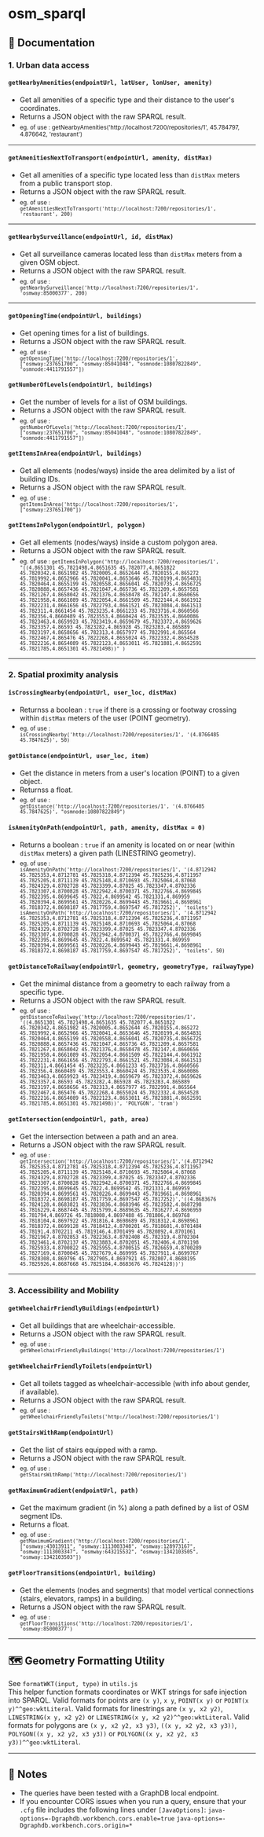 # osm_sparql

## 📖 Documentation

### 1. Urban data access

#### `getNearbyAmenities(endpointUrl, latUser, lonUser, amenity)`

- Get all amenities of a specific type and their distance to the user's coordinates.
- Returns a JSON object with the raw SPARQL result.
- <sub> eg. of use : getNearbyAmenities('http://localhost:7200/repositories/1', 45.784797, 4.876642, 'restaurant') </code></sub>
---

#### `getAmenitiesNextToTransport(endpointUrl, amenity, distMax)`

- Get all amenities of a specific type located less than `distMax` meters from a public transport stop.
- Returns a JSON object with the raw SPARQL result.
- <sub> eg. of use :  <code> getAmenitiesNextToTransport('http://localhost:7200/repositories/1', 'restaurant', 200) </code></sub>

---

#### `getNearbySurveillance(endpointUrl, id, distMax)`

- Get all surveillance cameras located less than `distMax` meters from a given OSM object.
- Returns a JSON object with the raw SPARQL result.
- <sub> eg. of use : <code> getNearbySurveillance('http://localhost:7200/repositories/1', 'osmway:85000377', 200) </code></sub>

---

#### `getOpeningTime(endpointUrl, buildings)`

- Get opening times for a list of buildings.
- Returns a JSON object with the raw SPARQL result.
- <sub> eg. of use : <code> getOpeningTime('http://localhost:7200/repositories/1', ["osmway:237651700", "osmway:85041048", "osmnode:10807822849", "osmnode:4411791557"]) </code></sub>

#### `getNumberOfLevels(endpointUrl, buildings)`

- Get the number of levels for a list of OSM buildings.
- Returns a JSON object with the raw SPARQL result.
- <sub> eg. of use : <code> getNumberOfLevels('http://localhost:7200/repositories/1', ["osmway:237651700", "osmway:85041048", "osmnode:10807822849", "osmnode:4411791557"]) </code></sub>

#### `getItemsInArea(endpointUrl, buildings)`

- Get all elements (nodes/ways) inside the area delimited by a list of building IDs.
- Returns a JSON object with the raw SPARQL result.
- <sub> eg. of use : <code> getItemsInArea('http://localhost:7200/repositories/1', ["osmway:237651700"]) </code></sub>

#### `getItemsInPolygon(endpointUrl, polygon)`

- Get all elements (nodes/ways) inside a custom polygon area.
- Returns a JSON object with the raw SPARQL result.
- <sub>eg. of use : <code>getItemsInPolygon('http://localhost:7200/repositories/1', "((4.8651301 45.7821498,4.8651635 45.782077,4.8651822 45.7820342,4.8651982 45.7820005,4.8652644 45.7820155,4.865272 45.7819992,4.8652966 45.7820041,4.8653646 45.7820199,4.8654831 45.7820464,4.8655199 45.7820558,4.8656041 45.7820735,4.8656725 45.7820888,4.8657436 45.7821047,4.865736 45.7821209,4.8657581 45.7821267,4.8658042 45.7821376,4.8658478 45.782147,4.8660656 45.7821958,4.8661089 45.7822054,4.8661509 45.7822144,4.8661912 45.7822231,4.8661656 45.7822793,4.8661521 45.7823084,4.8661513 45.782311,4.8661454 45.7823235,4.8661233 45.7823716,4.8660566 45.782356,4.8660489 45.7823553,4.8660424 45.7823535,4.8660086 45.7823463,4.8659923 45.7823419,4.8659679 45.7823372,4.8659626 45.7823357,4.86593 45.7823282,4.865928 45.7823283,4.865889 45.7823197,4.8658656 45.782313,4.8657977 45.7822991,4.865564 45.7822467,4.865476 45.7822268,4.8655024 45.7822332,4.8654528 45.7822216,4.8654089 45.7822123,4.8653011 45.7821881,4.8652591 45.7821785,4.8651301 45.7821498))" )</code></sub>

---

### 2. Spatial proximity analysis

#### `isCrossingNearby(endpointUrl, user_loc, distMax)`

- Returnss a boolean : `true` if there is a crossing or footway crossing within `distMax` meters of the user (POINT geometry).
- <sub> eg. of use : <code> isCrossingNearby('http://localhost:7200/repositories/1', '(4.8766485 45.7847625)', 50) </code></sub>

#### `getDistance(endpointUrl, user_loc, item)`

- Get the distance in meters from a user's location (POINT) to a given object.
- Returnss a float.
- <sub> eg. of use : <code> getDistance('http://localhost:7200/repositories/1', '(4.8766485 45.7847625)', "osmnode:10807822849") </code></sub>

#### `isAmenityOnPath(endpointUrl, path, amenity, distMax = 0)`

- Returns a boolean :  `true` if an amenity is located on or near (within `distMax` meters) a given path (LINESTRING geometry).
- <sub> eg. of use : <code> isAmenityOnPath('http://localhost:7200/repositories/1', '(4.8712942 45.7825353,4.8712781 45.7825318,4.8712394 45.7825236,4.8711957 45.7825205,4.8711139 45.7825148,4.8710693 45.7825064,4.87068 45.7824329,4.8702728 45.7823399,4.87025 45.7823347,4.8702336 45.7823307,4.8700828 45.7822942,4.8700371 45.7822766,4.8699845 45.7822395,4.8699645 45.7822,4.8699542 45.7821331,4.869959 45.7820394,4.8699561 45.7820226,4.8699443 45.7819661,4.8698961 45.7818372,4.8698187 45.7817759,4.8697547 45.7817252)', 'toilets')
               isAmenityOnPath('http://localhost:7200/repositories/1', '(4.8712942 45.7825353,4.8712781 45.7825318,4.8712394 45.7825236,4.8711957 45.7825205,4.8711139 45.7825148,4.8710693 45.7825064,4.87068 45.7824329,4.8702728 45.7823399,4.87025 45.7823347,4.8702336 45.7823307,4.8700828 45.7822942,4.8700371 45.7822766,4.8699845 45.7822395,4.8699645 45.7822,4.8699542 45.7821331,4.869959 45.7820394,4.8699561 45.7820226,4.8699443 45.7819661,4.8698961 45.7818372,4.8698187 45.7817759,4.8697547 45.7817252)', 'toilets', 50) </code></sub>

#### `getDistanceToRailway(endpointUrl, geometry, geometryType, railwayType)`

- Get the minimal distance from a geometry to each railway from a specific type.
- Returns a JSON object with the raw SPARQL result. 
- <sub> eg. of use : <code> getDistanceToRailway('http://localhost:7200/repositories/1', '((4.8651301 45.7821498,4.8651635 45.782077,4.8651822 45.7820342,4.8651982 45.7820005,4.8652644 45.7820155,4.865272 45.7819992,4.8652966 45.7820041,4.8653646 45.7820199,4.8654831 45.7820464,4.8655199 45.7820558,4.8656041 45.7820735,4.8656725 45.7820888,4.8657436 45.7821047,4.865736 45.7821209,4.8657581 45.7821267,4.8658042 45.7821376,4.8658478 45.782147,4.8660656 45.7821958,4.8661089 45.7822054,4.8661509 45.7822144,4.8661912 45.7822231,4.8661656 45.7822793,4.8661521 45.7823084,4.8661513 45.782311,4.8661454 45.7823235,4.8661233 45.7823716,4.8660566 45.782356,4.8660489 45.7823553,4.8660424 45.7823535,4.8660086 45.7823463,4.8659923 45.7823419,4.8659679 45.7823372,4.8659626 45.7823357,4.86593 45.7823282,4.865928 45.7823283,4.865889 45.7823197,4.8658656 45.782313,4.8657977 45.7822991,4.865564 45.7822467,4.865476 45.7822268,4.8655024 45.7822332,4.8654528 45.7822216,4.8654089 45.7822123,4.8653011 45.7821881,4.8652591 45.7821785,4.8651301 45.7821498))', 'POLYGON', 'tram') </code></sub>

#### `getIntersection(endpointUrl, path, area)`

- Get the intersection between a path and an area.
- Returns a JSON object with the raw SPARQL result.
- <sub> eg. of use : <code> getIntersection('http://localhost:7200/repositories/1','(4.8712942 45.7825353,4.8712781 45.7825318,4.8712394 45.7825236,4.8711957 45.7825205,4.8711139 45.7825148,4.8710693 45.7825064,4.87068 45.7824329,4.8702728 45.7823399,4.87025 45.7823347,4.8702336 45.7823307,4.8700828 45.7822942,4.8700371 45.7822766,4.8699845 45.7822395,4.8699645 45.7822,4.8699542 45.7821331,4.869959 45.7820394,4.8699561 45.7820226,4.8699443 45.7819661,4.8698961 45.7818372,4.8698187 45.7817759,4.8697547 45.7817252)','((4.8683676 45.7824128,4.8683821 45.7823836,4.8683946 45.7823582,4.8687298 45.7816229,4.8687445 45.7815799,4.8689635 45.7816277,4.8696959 45.781794,4.869726 45.7818008,4.8697488 45.781806,4.869768 45.7818104,4.8697922 45.781816,4.8698689 45.7818312,4.8698961 45.7818372,4.8699128 45.7818412,4.8700201 45.7818601,4.8701484 45.78191,4.8702211 45.7819146,4.8701499 45.7820892,4.8701061 45.7821967,4.8702853 45.7822363,4.8702408 45.782319,4.8702304 45.7823461,4.8702137 45.7823883,4.8702051 45.782406,4.8701198 45.7825933,4.8700822 45.7825955,4.8700515 45.7826659,4.8700289 45.7827169,4.8700045 45.7827679,4.869995 45.7827911,4.8699767 45.7828308,4.869796 45.7827905,4.8697921 45.782807,4.8688195 45.7825926,4.8687668 45.7825184,4.8683676 45.7824128))') </code></sub>

---

### 3. Accessibility and Mobility

#### `getWheelchairFriendlyBuildings(endpointUrl)`

- Get all buildings that are wheelchair-accessible.
- Returns a JSON object with the raw SPARQL result.
- <sub> eg. of use : <code> getWheelchairFriendlyBuildings('http://localhost:7200/repositories/1') </code></sub>

#### `getWheelchairFriendlyToilets(endpointUrl)`

- Get all toilets tagged as wheelchair-accessible (with info about gender, if available).
- Returns a JSON object with the raw SPARQL result.
- <sub> eg. of use : <code> getWheelchairFriendlyToilets('http://localhost:7200/repositories/1') </code></sub>

#### `getStairsWithRamp(endpointUrl)`

- Get the list of stairs equipped with a ramp.
- Returns a JSON object with the raw SPARQL result.
- <sub> eg. of use : <code> getStairsWithRamp('http://localhost:7200/repositories/1') </code></sub>

#### `getMaximumGradient(endpointUrl, path)`

- Get the maximum gradient (in %) along a path defined by a list of OSM segment IDs.
- Returns a float.
- <sub> eg. of use : <code> getMaximumGradient('http://localhost:7200/repositories/1',  ["osmway:43013911", "osmway:1113003348", "osmway:128973167", "osmway:1113003347", "osmway:643215532", "osmway:1342103505", "osmway:1342103503"]) </code></sub>

#### `getFloorTransitions(endpointUrl, building)`

- Get the elements (nodes and segments) that model vertical connections (stairs, elevators, ramps) in a building.
- Returns a JSON object with the raw SPARQL result.
- <sub> eg. of use : <code> getFloorTransitions('http://localhost:7200/repositories/1', 'osmway:85000377') </code></sub>

---

## 🗺️ Geometry Formatting Utility

See `formatWKT(input, type)` in `utils.js`  
This helper function formats coordinates or WKT strings for safe injection into SPARQL.
Valid formats for points are `(x y)`, `x y`, `POINT(x y)` or `POINT(x y)^^geo:wktLiteral`.
Valid formats for linestrings are `(x y, x2 y2)`, `LINESTRING(x y, x2 y2)` or `LINESTRING(x y, x2 y2)^^geo:wktLiteral`.
Valid formats for polygons are `(x y, x2 y2, x3 y3)`, `((x y, x2 y2, x3 y3))`, `POLYGON((x y, x2 y2, x3 y3))` or `POLYGON((x y, x2 y2, x3 y3))^^geo:wktLiteral`.
 
---

## 📝 Notes

- The queries have been tested with a GraphDB local endpoint.
- If you encounter CORS issues when you run a query, ensure that your `.cfg` file includes the following lines under `[JavaOptions]`:
  `java-options=-Dgraphdb.workbench.cors.enable=true`
  `java-options=-Dgraphdb.workbench.cors.origin=*` 

